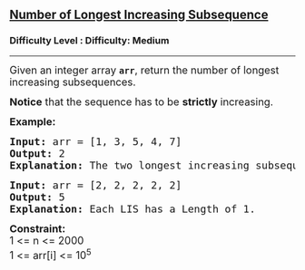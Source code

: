 <h2><a href="https://www.geeksforgeeks.org/problems/number-of-longest-increasing-subsequence/0">Number of Longest Increasing Subsequence</a></h2><h3>Difficulty Level : Difficulty: Medium</h3><hr><div class="problems_problem_content__Xm_eO"><p><span style="font-size: 18px;">Given an integer array&nbsp;<strong><code>arr</code></strong>, return&nbsp;the number of longest increasing subsequences.</span></p>
<p><span style="font-size: 18px;"><strong>Notice</strong>&nbsp;that the sequence has to be&nbsp;<strong>strictly</strong>&nbsp;increasing.</span></p>
<p><strong><span style="font-size: 18px;">Example:</span></strong></p>
<pre><span style="font-size: 18px;"><strong>Input: </strong>arr = [1, 3, 5, 4, 7]
<strong>Output: </strong>2
<strong>Explanation: </strong>The two longest increasing subsequences are [1, 3, 4, 7] and [1, 3, 5, 7].</span></pre>
<pre><span style="font-size: 18px;"><strong>Input: </strong>arr = [2, 2, 2, 2, 2]
<strong>Output: </strong>5
<strong>Explanation: </strong>Each LIS has a Length of 1. </span></pre>
<p><strong><span style="font-size: 18px;">Constraint:</span></strong><br><span style="font-size: 18px;">1 &lt;= n &lt;= 2000<br>1 &lt;= arr[i] &lt;= 10<sup>5</sup></span></p></div>